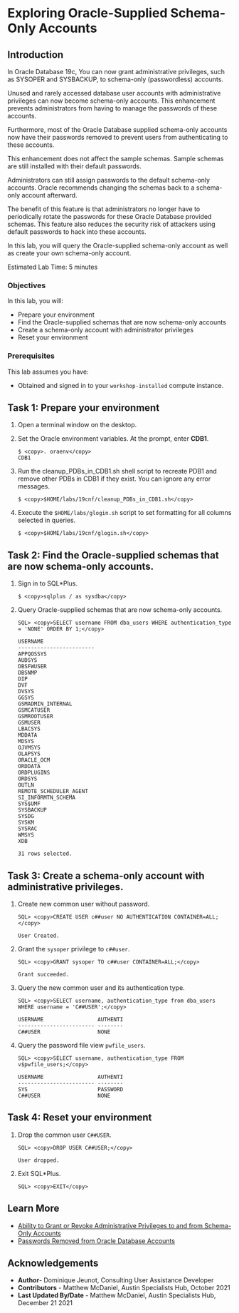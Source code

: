 # Exploring Oracle-Supplied Schema-Only Accounts

## Introduction
In Oracle Database 19c, You can now grant administrative privileges, such as SYSOPER and SYSBACKUP, to schema-only (passwordless) accounts.

Unused and rarely accessed database user accounts with administrative privileges can now become schema-only accounts. This enhancement prevents administrators from having to manage the passwords of these accounts.

Furthermore, most of the Oracle Database supplied schema-only accounts now have their passwords removed to prevent users from authenticating to these accounts.

This enhancement does not affect the sample schemas. Sample schemas are still installed with their default passwords.

Administrators can still assign passwords to the default schema-only accounts. Oracle recommends changing the schemas back to a schema-only account afterward.

The benefit of this feature is that administrators no longer have to periodically rotate the passwords for these Oracle Database provided schemas. This feature also reduces the security risk of attackers using default passwords to hack into these accounts.

In this lab, you will query the Oracle-supplied schema-only account as well as create your own schema-only account.

Estimated Lab Time: 5 minutes

### Objectives
In this lab, you will:
- Prepare your environment
- Find the Oracle-supplied schemas that are now schema-only accounts
- Create a schema-only account with administrator privileges
- Reset your environment

### Prerequisites

This lab assumes you have:
- Obtained and signed in to your `workshop-installed` compute instance.

## Task 1: Prepare your environment

1. Open a terminal window on the desktop.

2. Set the Oracle environment variables. At the prompt, enter **CDB1**.

    ```
    $ <copy>. oraenv</copy>
    CDB1
    ```

3. Run the cleanup_PDBs_in_CDB1.sh shell script to recreate PDB1 and remove other PDBs in CDB1 if they exist. You can ignore any error messages.
    ```
    $ <copy>$HOME/labs/19cnf/cleanup_PDBs_in_CDB1.sh</copy>
    ```
   
4. Execute the `$HOME/labs/glogin.sh` script to set formatting for all columns selected in queries. 

    ```
    $ <copy>$HOME/labs/19cnf/glogin.sh</copy>
    ```

## Task 2: Find the Oracle-supplied schemas that are now schema-only accounts.
1. Sign in to SQL*Plus.
   
    ```
    $ <copy>sqlplus / as sysdba</copy>
    ```

2. Query Oracle-supplied schemas that are now schema-only accounts.

    ```
    SQL> <copy>SELECT username FROM dba_users WHERE authentication_type = 'NONE' ORDER BY 1;</copy>

    USERNAME
    ------------------------
    APPQOSSYS
    AUDSYS
    DBSFWUSER
    DBSNMP
    DIP
    DVF
    DVSYS
    GGSYS
    GSMADMIN_INTERNAL
    GSMCATUSER
    GSMROOTUSER
    GSMUSER
    LBACSYS
    MDDATA
    MDSYS
    OJVMSYS
    OLAPSYS
    ORACLE_OCM
    ORDDATA
    ORDPLUGINS
    ORDSYS
    OUTLN
    REMOTE_SCHEDULER_AGENT
    SI_INFORMTN_SCHEMA
    SYS$UMF
    SYSBACKUP
    SYSDG
    SYSKM
    SYSRAC
    WMSYS
    XDB

    31 rows selected.
    ```

## Task 3: Create a schema-only account with administrative privileges. 

1. Create new common user without password. 

    ```
    SQL> <copy>CREATE USER c##user NO AUTHENTICATION CONTAINER=ALL;</copy>

    User Created.
    ```
    
2. Grant the `sysoper` privilege to `c##user`.

    ```
    SQL> <copy>GRANT sysoper TO c##user CONTAINER=ALL;</copy>

    Grant succeeded.
    ```

3. Query the new common user and its authentication type.

    ```
    SQL> <copy>SELECT username, authentication_type from dba_users WHERE username = 'C##USER';</copy>

    USERNAME                 AUTHENTI
    ------------------------ --------
    C##USER                  NONE
    ```

4. Query the password file view `pwfile_users`.

    ```
    SQL> <copy>SELECT username, authentication_type FROM v$pwfile_users;</copy>

    USERNAME                 AUTHENTI
    ------------------------ --------
    SYS                      PASSWORD
    C##USER                  NONE
    ```

## Task 4: Reset your environment

1. Drop the common user `C##USER`.

    ```
    SQL> <copy>DROP USER C##USER;</copy>

    User dropped.
    ```

2. Exit SQL*Plus.

    ```
    SQL> <copy>EXIT</copy>
    ```

## Learn More
- [Ability to Grant or Revoke Administrative Privileges to and from Schema-Only Accounts](https://docs.oracle.com/en/database/oracle/oracle-database/19/newft/new-features.html#GUID-5A1DE85F-6485-402E-9D76-34D63186E555)
- [Passwords Removed from Oracle Database Accounts](https://docs.oracle.com/en/database/oracle/oracle-database/19/newft/new-features.html#GUID-F56ECD44-1913-4E87-BB5E-DD2B1E2CEAC1)
## Acknowledgements

- **Author**- Dominique Jeunot, Consulting User Assistance Developer
- **Contributors** - Matthew McDaniel, Austin Specialists Hub, October 2021
- **Last Updated By/Date** - Matthew McDaniel, Austin Specialists Hub, December 21 2021
